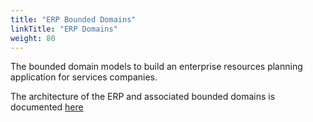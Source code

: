 ```yaml
---
title: "ERP Bounded Domains"
linkTitle: "ERP Domains"
weight: 80
---
```


The bounded domain models to build an enterprise resources planning application for services companies.

The architecture of the ERP and associated bounded domains is documented [here](/docs/domains/_design/architecture)
